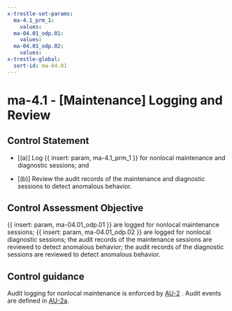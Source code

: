```yaml
---
x-trestle-set-params:
  ma-4.1_prm_1:
    values:
  ma-04.01_odp.01:
    values:
  ma-04.01_odp.02:
    values:
x-trestle-global:
  sort-id: ma-04.01
---
```


# ma-4.1 - \[Maintenance\] Logging and Review

## Control Statement

- \[(a)\] Log {{ insert: param, ma-4.1_prm_1 }} for nonlocal maintenance and diagnostic sessions; and

- \[(b)\] Review the audit records of the maintenance and diagnostic sessions to detect anomalous behavior.

## Control Assessment Objective

{{ insert: param, ma-04.01_odp.01 }} are logged for nonlocal maintenance sessions;
{{ insert: param, ma-04.01_odp.02 }} are logged for nonlocal diagnostic sessions;
the audit records of the maintenance sessions are reviewed to detect anomalous behavior;
the audit records of the diagnostic sessions are reviewed to detect anomalous behavior.

## Control guidance

Audit logging for nonlocal maintenance is enforced by [AU-2](#au-2) . Audit events are defined in [AU-2a](#au-2_smt.a).
